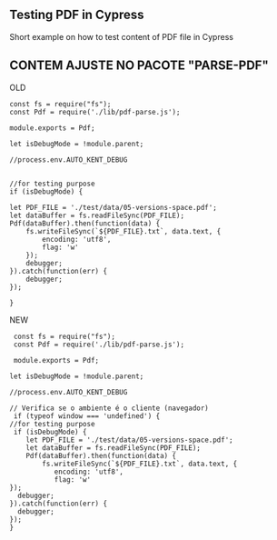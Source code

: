 ## Testing PDF in Cypress
Short example on how to test content of PDF file in Cypress




## CONTEM AJUSTE NO PACOTE "PARSE-PDF"
OLD

    const fs = require("fs");
    const Pdf = require('./lib/pdf-parse.js');

    module.exports = Pdf;

    let isDebugMode = !module.parent;

    //process.env.AUTO_KENT_DEBUG


    //for testing purpose
    if (isDebugMode) {

    let PDF_FILE = './test/data/05-versions-space.pdf';
    let dataBuffer = fs.readFileSync(PDF_FILE);
    Pdf(dataBuffer).then(function(data) {
        fs.writeFileSync(`${PDF_FILE}.txt`, data.text, {
            encoding: 'utf8',
            flag: 'w'
        });
        debugger;
    }).catch(function(err) {
        debugger;
    });

    }



NEW

     const fs = require("fs");
     const Pdf = require('./lib/pdf-parse.js');

     module.exports = Pdf;

    let isDebugMode = !module.parent;

    //process.env.AUTO_KENT_DEBUG

    // Verifica se o ambiente é o cliente (navegador)
     if (typeof window === 'undefined') {
    //for testing purpose
     if (isDebugMode) {
        let PDF_FILE = './test/data/05-versions-space.pdf';
        let dataBuffer = fs.readFileSync(PDF_FILE);
        Pdf(dataBuffer).then(function(data) {
            fs.writeFileSync(`${PDF_FILE}.txt`, data.text, {
               encoding: 'utf8',
               flag: 'w'
    });
      debugger;
    }).catch(function(err) {
      debugger;
    });
    }

